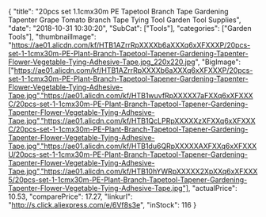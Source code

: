 {
	"title": "20pcs set 1.1cmx30m PE Tapetool Branch Tape Gardening Tapenter Grape Tomato Branch Tape Tying Tool Garden Tool Supplies",
	"date": "2018-10-31 10:30:20",
	"SubCat": ["Tools"],
	"categories": ["Garden Tools"],
	"thumbnailImage": "https://ae01.alicdn.com/kf/HTB1AZrrRpXXXXb6aXXXq6xXFXXXP/20pcs-set-1-1cmx30m-PE-Plant-Branch-Tapetool-Tapener-Gardening-Tapenter-Flower-Vegetable-Tying-Adhesive-Tape.jpg_220x220.jpg",
	"BigImage": ["https://ae01.alicdn.com/kf/HTB1AZrrRpXXXXb6aXXXq6xXFXXXP/20pcs-set-1-1cmx30m-PE-Plant-Branch-Tapetool-Tapener-Gardening-Tapenter-Flower-Vegetable-Tying-Adhesive-Tape.jpg","https://ae01.alicdn.com/kf/HTB1wuvfRpXXXXX7aFXXq6xXFXXXC/20pcs-set-1-1cmx30m-PE-Plant-Branch-Tapetool-Tapener-Gardening-Tapenter-Flower-Vegetable-Tying-Adhesive-Tape.jpg","https://ae01.alicdn.com/kf/HTB1QcLPRpXXXXXzXFXXq6xXFXXXC/20pcs-set-1-1cmx30m-PE-Plant-Branch-Tapetool-Tapener-Gardening-Tapenter-Flower-Vegetable-Tying-Adhesive-Tape.jpg","https://ae01.alicdn.com/kf/HTB1du6QRpXXXXXAXFXXq6xXFXXXU/20pcs-set-1-1cmx30m-PE-Plant-Branch-Tapetool-Tapener-Gardening-Tapenter-Flower-Vegetable-Tying-Adhesive-Tape.jpg","https://ae01.alicdn.com/kf/HTB10hYWRpXXXXX2XpXXq6xXFXXX5/20pcs-set-1-1cmx30m-PE-Plant-Branch-Tapetool-Tapener-Gardening-Tapenter-Flower-Vegetable-Tying-Adhesive-Tape.jpg"],
	"actualPrice": 10.53,
	"comparePrice": 17.27,
	"linkurl": "http://s.click.aliexpress.com/e/6Vf8s3e",
	"inStock": 116
}
